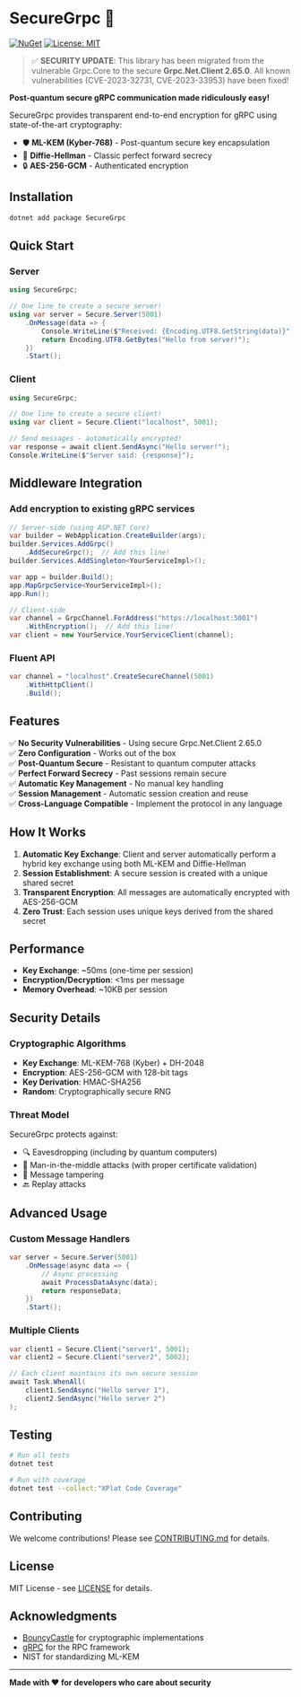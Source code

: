 # SecureGrpc 🔐

[![NuGet](https://img.shields.io/nuget/v/SecureGrpc.svg)](https://www.nuget.org/packages/SecureGrpc/)
[![License: MIT](https://img.shields.io/badge/License-MIT-yellow.svg)](https://opensource.org/licenses/MIT)

> ✅ **SECURITY UPDATE**: This library has been migrated from the vulnerable Grpc.Core to the secure **Grpc.Net.Client 2.65.0**. All known vulnerabilities (CVE-2023-32731, CVE-2023-33953) have been fixed!

**Post-quantum secure gRPC communication made ridiculously easy!**

SecureGrpc provides transparent end-to-end encryption for gRPC using state-of-the-art cryptography:
- 🛡️ **ML-KEM (Kyber-768)** - Post-quantum secure key encapsulation
- 🔑 **Diffie-Hellman** - Classic perfect forward secrecy
- 🔒 **AES-256-GCM** - Authenticated encryption

## Installation

```bash
dotnet add package SecureGrpc
```

## Quick Start

### Server
```csharp
using SecureGrpc;

// One line to create a secure server!
using var server = Secure.Server(5001)
    .OnMessage(data => {
        Console.WriteLine($"Received: {Encoding.UTF8.GetString(data)}");
        return Encoding.UTF8.GetBytes("Hello from server!");
    })
    .Start();
```

### Client
```csharp
using SecureGrpc;

// One line to create a secure client!
using var client = Secure.Client("localhost", 5001);

// Send messages - automatically encrypted!
var response = await client.SendAsync("Hello server!");
Console.WriteLine($"Server said: {response}");
```

## Middleware Integration

### Add encryption to existing gRPC services

```csharp
// Server-side (using ASP.NET Core)
var builder = WebApplication.CreateBuilder(args);
builder.Services.AddGrpc()
    .AddSecureGrpc();  // Add this line!
builder.Services.AddSingleton<YourServiceImpl>();

var app = builder.Build();
app.MapGrpcService<YourServiceImpl>();
app.Run();

// Client-side  
var channel = GrpcChannel.ForAddress("https://localhost:5001")
    .WithEncryption();  // Add this line!
var client = new YourService.YourServiceClient(channel);
```

### Fluent API

```csharp
var channel = "localhost".CreateSecureChannel(5001)
    .WithHttpClient()
    .Build();
```

## Features

✅ **No Security Vulnerabilities** - Using secure Grpc.Net.Client 2.65.0  
✅ **Zero Configuration** - Works out of the box  
✅ **Post-Quantum Secure** - Resistant to quantum computer attacks  
✅ **Perfect Forward Secrecy** - Past sessions remain secure  
✅ **Automatic Key Management** - No manual key handling  
✅ **Session Management** - Automatic session creation and reuse  
✅ **Cross-Language Compatible** - Implement the protocol in any language  

## How It Works

1. **Automatic Key Exchange**: Client and server automatically perform a hybrid key exchange using both ML-KEM and Diffie-Hellman
2. **Session Establishment**: A secure session is created with a unique shared secret
3. **Transparent Encryption**: All messages are automatically encrypted with AES-256-GCM
4. **Zero Trust**: Each session uses unique keys derived from the shared secret

## Performance

- **Key Exchange**: ~50ms (one-time per session)
- **Encryption/Decryption**: <1ms per message
- **Memory Overhead**: ~10KB per session

## Security Details

### Cryptographic Algorithms
- **Key Exchange**: ML-KEM-768 (Kyber) + DH-2048
- **Encryption**: AES-256-GCM with 128-bit tags
- **Key Derivation**: HMAC-SHA256
- **Random**: Cryptographically secure RNG

### Threat Model
SecureGrpc protects against:
- 🔍 Eavesdropping (including by quantum computers)
- 🔄 Man-in-the-middle attacks (with proper certificate validation)
- 📝 Message tampering
- 🔙 Replay attacks

## Advanced Usage

### Custom Message Handlers
```csharp
var server = Secure.Server(5001)
    .OnMessage(async data => {
        // Async processing
        await ProcessDataAsync(data);
        return responseData;
    })
    .Start();
```

### Multiple Clients
```csharp
var client1 = Secure.Client("server1", 5001);
var client2 = Secure.Client("server2", 5002);

// Each client maintains its own secure session
await Task.WhenAll(
    client1.SendAsync("Hello server 1"),
    client2.SendAsync("Hello server 2")
);
```

## Testing

```bash
# Run all tests
dotnet test

# Run with coverage
dotnet test --collect:"XPlat Code Coverage"
```

## Contributing

We welcome contributions! Please see [CONTRIBUTING.md](CONTRIBUTING.md) for details.

## License

MIT License - see [LICENSE](LICENSE) for details.

## Acknowledgments

- [BouncyCastle](https://www.bouncycastle.org/) for cryptographic implementations
- [gRPC](https://grpc.io/) for the RPC framework
- NIST for standardizing ML-KEM

---

**Made with ❤️ for developers who care about security**